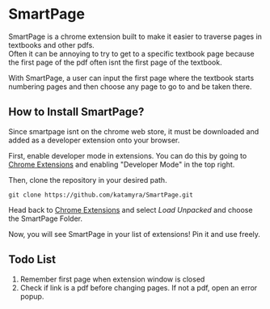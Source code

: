 # SmartPage

SmartPage is a chrome extension built to make it easier to traverse pages in textbooks and other pdfs.  
Often it can be annoying to try to get to a specific textbook page because the first page of the pdf often
isnt the first page of the textbook.  

With SmartPage, a user can input the first page where the textbook starts numbering pages and then choose
any page to go to and be taken there.

## How to Install SmartPage?

Since smartpage isnt on the chrome web store, it must be downloaded and added as a developer extension onto your browser.  

First, enable developer mode in extensions. You can do this by going to [Chrome Extensions](chrome://extensions/) and enabling "Developer Mode" in the top right.

Then, clone the repository in your desired path. 

`git clone https://github.com/katamyra/SmartPage.git`

Head back to [Chrome Extensions](chrome://extensions/) and select *Load Unpacked* and choose the SmartPage Folder.

Now, you will see SmartPage in your list of extensions! Pin it and use freely.

## Todo List
1) Remember first page when extension window is closed
2) Check if link is a pdf before changing pages. If not a pdf, open an error popup.

